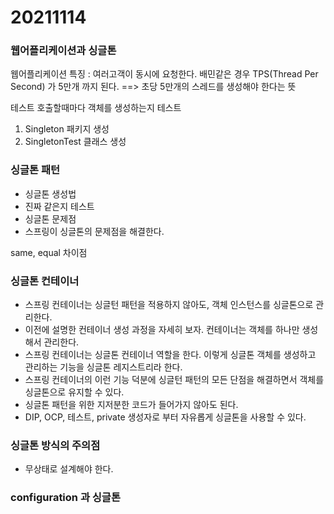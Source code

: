 # 20211114

### 웹어플리케이션과 싱글톤

웹어플리케이션 특징 : 여러고객이 동시에 요청한다. 
배민같은 경우  TPS(Thread Per Second) 가 5만개 까지 된다. ==> 초당 5만개의 스레드를 생성해야 한다는 뜻

테스트 
호출할때마다 객체를 생성하는지 테스트
1. Singleton 패키지 생성
2. SingletonTest 클래스 생성

### 싱글톤 패턴

- 싱글톤 생성법
- 진짜 같은지 테스트
- 싱글톤 문제점
- 스프링이 싱글톤의 문제점을 해결한다.

same, equal 차이점

### 싱글톤 컨테이너


- 스프링 컨테이너는 싱글턴 패턴을 적용하지 않아도, 객체 인스턴스를 싱글톤으로 관리한다.
- 이전에 설명한 컨테이너 생성 과정을 자세히 보자. 컨테이너는 객체를 하나만 생성해서 관리한다.
- 스프링 컨테이너는 싱글톤 컨테이너 역할을 한다. 이렇게 싱글톤 객체를 생성하고 관리하는 기능을 싱글톤
레지스트리라 한다.
- 스프링 컨테이너의 이런 기능 덕분에 싱글턴 패턴의 모든 단점을 해결하면서 객체를 싱글톤으로 유지할 수
있다.
- 싱글톤 패턴을 위한 지저분한 코드가 들어가지 않아도 된다.
- DIP, OCP, 테스트, private 생성자로 부터 자유롭게 싱글톤을 사용할 수 있다.

### 싱글톤 방식의 주의점

- 무상태로 설계해야 한다.

### configuration 과 싱글톤
